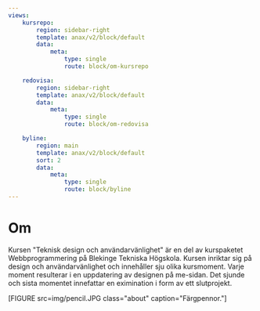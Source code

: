 ```yaml
---
views:
    kursrepo:
        region: sidebar-right
        template: anax/v2/block/default
        data:
            meta:
                type: single
                route: block/om-kursrepo

    redovisa:
        region: sidebar-right
        template: anax/v2/block/default
        data:
            meta:
                type: single
                route: block/om-redovisa

    byline:
        region: main
        template: anax/v2/block/default
        sort: 2
        data:
            meta:
                type: single
                route: block/byline
---
```

Om
=========================

Kursen "Teknisk design och användarvänlighet" är en del av kurspaketet Webbprogrammering på Blekinge Tekniska Högskola. Kursen inriktar sig på design och användarvänlighet och innehåller sju olika kursmoment. Varje moment resulterar i en uppdatering av designen på me-sidan. Det sjunde och sista momentet innefattar en eximination i form av ett slutprojekt.

[FIGURE src=img/pencil.JPG class="about" caption="Färgpennor."]
